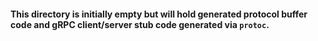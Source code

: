 #### This directory is initially empty but will hold generated protocol buffer code and gRPC client/server stub code generated via `protoc`.